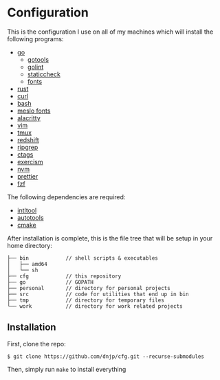 # Configuration

This is the configuration I use on all of my machines which will install the
following programs:

- [go](https://github.com/golang/go)
  - [gotools](https://github.com/golang/tools)
  - [golint](https://github.com/golang/lint/golint)
  - [staticcheck](https://github.com/dominikh/go-tools)
  - [fonts](https://blog.golang.org/go-fonts)
- [rust](https://github.com/rust-lang/rust)
- [curl](https://github.com/curl/curl)
- [bash](https://git.savannah.gnu.org/bash)
- [meslo fonts](https://github.com/andreberg/Meslo-Font)
- [alacritty](https://github.com/alacritty/alacritty)
- [vim](https://github.com/vim/vim)
- [tmux](https://github.com/tmux/tmux)
- [redshift](https://github.com/jonls/redshift)
- [ripgrep](https://github.com/BurntSushi/ripgrep)
- [ctags](https://github.com/universal-ctags/ctags)
- [exercism](https://github.com/exercism/cli)
- [nvm](https://github.com/nvm-sh/nvm)
- [prettier](https://github.com/prettier/prettier)
- [fzf](https://github.com/junegunn/fzf)

The following dependencies are required:

- [intltool](https://freedesktop.org/wiki/Software/intltool/)
- [autotools](https://www.gnu.org/software/automake/faq/autotools-faq.html#How-do-I-install-the-Autotools-_0028as-user_0029_003f)
- [cmake](https://cmake.org/)

After installation is complete, this is the file tree that will be setup in your
home directory:

```
├── bin            // shell scripts & executables
│   ├── amd64
│   └── sh
├── cfg            // this repository
├── go             // GOPATH
├── personal       // directory for personal projects
├── src            // code for utilities that end up in bin
├── tmp            // directory for temporary files
└── work           // directory for work related projects
```

## Installation

First, clone the repo:

```
$ git clone https://github.com/dnjp/cfg.git --recurse-submodules
```

Then, simply run `make` to install everything

